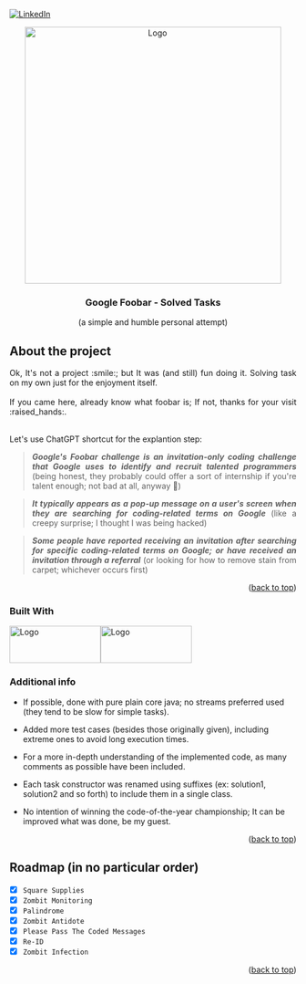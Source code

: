 [![LinkedIn][linkedin-shield]][linkedin-url]

<!-- PROJECT LOGO -->
<div align="center">
  <a align="center">
    <img src="https://user-images.githubusercontent.com/53323058/273029673-34554996-c27b-46b9-9048-ba459c64f165.png" alt="Logo" width="450">
  </a>
  <h3 align="center">Google Foobar - Solved Tasks</h3>
  <p align="center">
     (a simple and humble personal attempt)
  </p>
</div>

<!-- ABOUT THE PROJECT -->
## About the project

<div align="justify">
Ok, It's not a project :smile:; but It was (and still) fun doing it. Solving task on my own just for the enjoyment itself. <br /> <br />
If you came here, already know what foobar is; If not, thanks for your visit :raised_hands:. <br /> <br />

  Let's use ChatGPT shortcut for the explantion step: 
  
> **_Google's Foobar challenge is an invitation-only coding challenge that Google uses to identify and recruit talented programmers_** (being honest, they probably could offer a sort of internship if you're talent enough; not bad at all, anyway :muscle:)

> **_It typically appears as a pop-up message on a user's screen when they are searching for coding-related terms on Google_** (like a creepy surprise; I thought I was being hacked)

> **_Some people have reported receiving an invitation after searching for specific coding-related terms on Google; or have received an invitation through a referral_** (or looking for how to remove stain from carpet; whichever occurs first)

</div>

<p align="right">(<a href="#readme-top">back to top</a>)</p>

### Built With

<div style="display: flex; flex-direction: row; align=center">
  <a href="https://www.java.com/en/">
    <img class="img"src="https://user-images.githubusercontent.com/53323058/272988883-80c54b8f-d273-4586-ba77-a94f63748ef0.png" alt="Logo" width="160" height="65"/>
  </a>
  <a href="https://junit.org/junit5/">
    <img class="img"src="https://user-images.githubusercontent.com/53323058/272993394-42539fe7-57a7-4f00-b194-b33ce2c4d9aa.png" alt="Logo" width="160" height="65"/>
  </a>
</div>

### Additional info

* If possible, done with pure plain core java; no streams preferred used (they tend to be slow for simple tasks).

* Added more test cases (besides those originally given), including extreme ones to avoid long execution times.

* For a more in-depth understanding of the implemented code, as many comments as possible have been included.

* Each task constructor was renamed using suffixes (ex: solution1, solution2 and so forth) to include them in a single class.

* No intention of winning the code-of-the-year championship; It can be improved what was done, be my guest.
 
</div>

<p align="right">(<a href="#readme-top">back to top</a>)</p>

<!-- ROADMAP -->
## Roadmap (in no particular order)

- [x] `Square Supplies`
- [x] `Zombit Monitoring`
- [x] `Palindrome`
- [x] `Zombit Antidote`
- [x] `Please Pass The Coded Messages`
- [x] `Re-ID`
- [x] `Zombit Infection`

<p align="right">(<a href="#readme-top">back to top</a>)</p>

<!-- MARKDOWN LINKS & IMAGES -->
<!-- https://www.markdownguide.org/basic-syntax/#reference-style-links -->
[linkedin-shield]: https://user-images.githubusercontent.com/53323058/230575198-fa1acbf4-8f82-4d8e-b245-3979276bc240.png
[linkedin-url]: https://linkedin.com/in/
 
